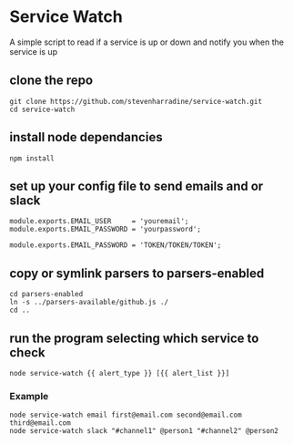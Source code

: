 # Service Watch
A simple script to read if a service is up or down and notify you when the service is up

## clone the repo
```
git clone https://github.com/stevenharradine/service-watch.git
cd service-watch
```

## install node dependancies
```
npm install
```

## set up your config file to send emails and or slack
```
module.exports.EMAIL_USER     = 'youremail';
module.exports.EMAIL_PASSWORD = 'yourpassword';

module.exports.EMAIL_PASSWORD = 'TOKEN/TOKEN/TOKEN';
```

## copy or symlink parsers to parsers-enabled
```
cd parsers-enabled
ln -s ../parsers-available/github.js ./
cd ..
```

## run the program selecting which service to check
```
node service-watch {{ alert_type }} [{{ alert_list }}]
```
### Example
```
node service-watch email first@email.com second@email.com third@email.com
node service-watch slack "#channel1" @person1 "#channel2" @person2
```
